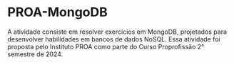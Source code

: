 # PROA-MongoDB
A atividade consiste em resolver exercícios em MongoDB, projetados para desenvolver habilidades em bancos de dados NoSQL. Essa atividade foi proposta pelo Instituto PROA como parte do Curso Proprofissão 2° semestre de 2024.
